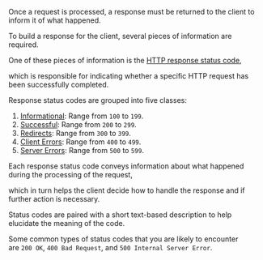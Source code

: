 Once a request is processed, a response must be returned to the client to inform it of what happened.

To build a response for the client, several pieces of information are required.

One of these pieces of information is the [HTTP response status code](https://developer.mozilla.org/en-US/docs/Web/HTTP/Status),

which is responsible for indicating whether a specific HTTP request has been successfully completed.

Response status codes are grouped into five classes:

1. [Informational](https://developer.mozilla.org/en-US/docs/Web/HTTP/Status#information_responses): Range from `100` to `199`. 
2. [Successful](https://developer.mozilla.org/en-US/docs/Web/HTTP/Status#successful_responses): Range from `200` to `299`.
3. [Redirects](https://developer.mozilla.org/en-US/docs/Web/HTTP/Status#redirection_messages): Range from `300` to `399`.
4. [Client Errors](https://developer.mozilla.org/en-US/docs/Web/HTTP/Status#client_error_responses): Range from `400` to `499`.
5. [Server Errors](https://developer.mozilla.org/en-US/docs/Web/HTTP/Status#server_error_responses): Range from `500` to `599`.

Each response status code conveys information about what happened during the processing of the request,

which in turn helps the client decide how to handle the response and if further action is necessary.

Status codes are paired with a short text-based description to help elucidate the meaning of the code.

Some common types of status codes that you are likely to encounter are `200 OK`, `400 Bad Request`, and `500 Internal Server Error`.

